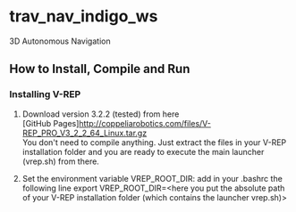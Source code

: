 # trav_nav_indigo_ws
3D Autonomous Navigation 

## How to Install, Compile and Run

### Installing V-REP

1. Download version 3.2.2 (tested) from here <br />
    [GitHub Pages]http://coppeliarobotics.com/files/V-REP_PRO_V3_2_2_64_Linux.tar.gz <br />
    You don't need to compile anything. Just extract the files in your V-REP installation folder and you are ready to execute the main launcher (vrep.sh) from there. <br />

2. Set the environment variable VREP_ROOT_DIR: 
    add in your .bashrc the following line
    export VREP_ROOT_DIR=<here you put the absolute path of your V-REP installation folder (which contains the launcher vrep.sh)>

